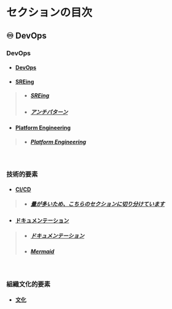 # セクションの目次

## ♾️ DevOps

### DevOps 

* #### [︎DevOps](https://hiroki-it.github.io/tech-notebook/devops/devops.html)
* #### <u>SREing</u>
> * ##### [︎SREing](https://hiroki-it.github.io/tech-notebook/devops/devops_sreing.html)
> * ##### [︎アンチパターン](https://hiroki-it.github.io/tech-notebook/devops/devops_sreing_antipattern.html)
* #### <u>Platform Engineering</u>
> * ##### [Platform Engineering](https://hiroki-it.github.io/tech-notebook/devops/devops_platform_engineering.html)

<br>

### 技術的要素

* #### <u>CI/CD</u>
> * ##### [量が多いため、こちらのセクションに切り分けています](https://hiroki-it.github.io/tech-notebook/devops/cicd/index.html)

* #### <u>︎ドキュメンテーション</u>
> * ##### [︎ドキュメンテーション](https://hiroki-it.github.io/tech-notebook/devops/devops_documentation.html)
> * ##### [Mermaid](https://hiroki-it.github.io/tech-notebook/devops/devops_documentation_mermaid.html)

<br>

### 組織文化的要素

* #### [文化](https://hiroki-it.github.io/tech-notebook/devops/devops_culture.html)

<br>
